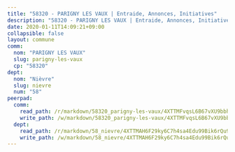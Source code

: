 ```yaml
---
title: "58320 - PARIGNY LES VAUX | Entraide, Annonces, Initiatives"
description: "58320 - PARIGNY LES VAUX | Entraide, Annonces, Initiatives"
date: 2020-01-11T14:09:21+09:00
collapsible: false
layout: commune
comm:
  nom: "PARIGNY LES VAUX"
  slug: parigny-les-vaux
  cp: "58320"
dept:
  nom: "Nièvre"
  slug: nievre
  num: "58"
peerpad:
  comm:
    read_path: /r/markdown/58320_parigny-les-vaux/4XTTMFvqsL6B67vXU9bbhzEofHFqKcKtWFFtVjAb5TWmMkvP7
    write_path: /w/markdown/58320_parigny-les-vaux/4XTTMFvqsL6B67vXU9bbhzEofHFqKcKtWFFtVjAb5TWmMkvP7-K3TgTgAScbqrgh7cftzBEL93Hz7AFmxSerYciL1zLuMCFmN8jqu1TD1C6DbGQTqbN6uVLXGRr68znoAsomKA1FcTuN6sT3znSHimQfjB6etZJMge5EHvDP4nDWQaDwSwttW3ik21
  dept:
    read_path: /r/markdown/58_nievre/4XTTMAH6F29ky6C7h4sa4Edu99Bik6rQu9XbiuBD1DvLw22pb
    write_path: /w/markdown/58_nievre/4XTTMAH6F29ky6C7h4sa4Edu99Bik6rQu9XbiuBD1DvLw22pb-K3TgUtHs3LnA4VP5N1eQxK9UkiWFz8M5ZP7N97wnUEM9Wfw65apM3LnvEX8HhP2Sd27LDh5t4GgmkbGDUaCqpnkD9BJGbaMbkS8idf1DYkYaRo6rACHXiR4PjahH89PiAFqFL3Lf
---
```


